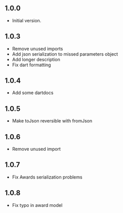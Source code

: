 ## 1.0.0

- Initial version.

## 1.0.3

- Remove unused imports
- Add json serialization to missed parameters object
- Add longer description
- Fix dart formatting

## 1.0.4

- Add some dartdocs

## 1.0.5

- Make toJson reversible with fromJson

## 1.0.6

- Remove unused import

## 1.0.7

- Fix Awards serialization problems

## 1.0.8

- Fix typo in award model